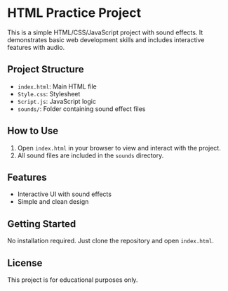 # HTML Practice Project

This is a simple HTML/CSS/JavaScript project with sound effects. It demonstrates basic web development skills and includes interactive features with audio.

## Project Structure

- `index.html`: Main HTML file
- `Style.css`: Stylesheet
- `Script.js`: JavaScript logic
- `sounds/`: Folder containing sound effect files

## How to Use

1. Open `index.html` in your browser to view and interact with the project.
2. All sound files are included in the `sounds` directory.

## Features

- Interactive UI with sound effects
- Simple and clean design

## Getting Started

No installation required. Just clone the repository and open `index.html`.

## License

This project is for educational purposes only.
